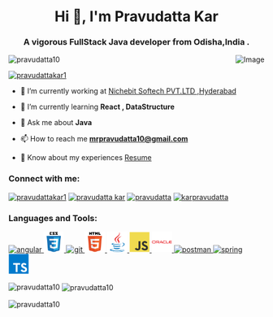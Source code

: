  
<h1 align="center">Hi 👋, I'm Pravudatta Kar</h1>
<h3 align="center">A vigorous FullStack Java developer from Odisha,India .</h3>
<img src="https://www.pixelcrayons.com/blog/wp-content/uploads/2021/08/great-coder.gif" alt="Image"align="right">

<p align="left"> <img src="https://komarev.com/ghpvc/?username=pravudatta10&label=Profile%20views&color=0e75b6&style=flat" alt="pravudatta10" /> </p>

<p align="left"> <a href="https://twitter.com/pravudattakar1" target="blank"><img src="https://img.shields.io/twitter/follow/pravudattakar1?logo=twitter&style=for-the-badge" alt="pravudattakar1" /></a> </p>

- 🔭 I’m currently working at [Nichebit Softech PVT.LTD ,Hyderabad](https://www.nichebit.com/)

- 🌱 I’m currently learning **React , DataStructure**

- 💬 Ask me about **Java**

- 📫 How to reach me **mrpravudatta10@gmail.com**

- 📄 Know about my experiences [Resume](https://drive.google.com/file/d/1lnKOHMMp1Q4EG-7-jZWEd194HsPECgCb/view?usp=sharing)

<h3 align="left">Connect with me:</h3>
<p align="left">
<a href="https://twitter.com/pravudattakar1" target="blank"><img align="center" src="https://raw.githubusercontent.com/rahuldkjain/github-profile-readme-generator/master/src/images/icons/Social/twitter.svg" alt="pravudattakar1" height="30" width="40" /></a>
<a href="https://linkedin.com/in/pravudatta kar" target="blank"><img align="center" src="https://raw.githubusercontent.com/rahuldkjain/github-profile-readme-generator/master/src/images/icons/Social/linked-in-alt.svg" alt="pravudatta kar" height="30" width="40" /></a>
<a href="https://stackoverflow.com/users/pravudatta" target="blank"><img align="center" src="https://raw.githubusercontent.com/rahuldkjain/github-profile-readme-generator/master/src/images/icons/Social/stack-overflow.svg" alt="pravudatta" height="30" width="40" /></a>
<a href="https://www.leetcode.com/karpravudatta" target="blank"><img align="center" src="https://raw.githubusercontent.com/rahuldkjain/github-profile-readme-generator/master/src/images/icons/Social/leet-code.svg" alt="karpravudatta" height="30" width="40" /></a>
</p>

<h3 align="left">Languages and Tools:</h3>
<p align="left"> <a href="https://angular.io" target="_blank" rel="noreferrer"> <img src="https://angular.io/assets/images/logos/angular/angular.svg" alt="angular" width="40" height="40"/> </a> <a href="https://www.w3schools.com/css/" target="_blank" rel="noreferrer"> <img src="https://raw.githubusercontent.com/devicons/devicon/master/icons/css3/css3-original-wordmark.svg" alt="css3" width="40" height="40"/> </a> <a href="https://git-scm.com/" target="_blank" rel="noreferrer"> <img src="https://www.vectorlogo.zone/logos/git-scm/git-scm-icon.svg" alt="git" width="40" height="40"/> </a> <a href="https://www.w3.org/html/" target="_blank" rel="noreferrer"> <img src="https://raw.githubusercontent.com/devicons/devicon/master/icons/html5/html5-original-wordmark.svg" alt="html5" width="40" height="40"/> </a> <a href="https://www.java.com" target="_blank" rel="noreferrer"> <img src="https://raw.githubusercontent.com/devicons/devicon/master/icons/java/java-original.svg" alt="java" width="40" height="40"/> </a> <a href="https://developer.mozilla.org/en-US/docs/Web/JavaScript" target="_blank" rel="noreferrer"> <img src="https://raw.githubusercontent.com/devicons/devicon/master/icons/javascript/javascript-original.svg" alt="javascript" width="40" height="40"/> </a> <a href="https://www.oracle.com/" target="_blank" rel="noreferrer"> <img src="https://raw.githubusercontent.com/devicons/devicon/master/icons/oracle/oracle-original.svg" alt="oracle" width="40" height="40"/> </a> <a href="https://postman.com" target="_blank" rel="noreferrer"> <img src="https://www.vectorlogo.zone/logos/getpostman/getpostman-icon.svg" alt="postman" width="40" height="40"/> </a> <a href="https://spring.io/" target="_blank" rel="noreferrer"> <img src="https://www.vectorlogo.zone/logos/springio/springio-icon.svg" alt="spring" width="40" height="40"/> </a> <a href="https://www.typescriptlang.org/" target="_blank" rel="noreferrer"> <img src="https://raw.githubusercontent.com/devicons/devicon/master/icons/typescript/typescript-original.svg" alt="typescript" width="40" height="40"/> </a> </p>

<p><img align="left" src="https://github-readme-stats.vercel.app/api/top-langs?username=pravudatta10&show_icons=true&locale=en&layout=compact" alt="pravudatta10" /></p>

<p>&nbsp;<img align="center" src="https://github-readme-stats.vercel.app/api?username=pravudatta10&show_icons=true&locale=en" alt="pravudatta10" /></p>

<p><img align="center" src="https://github-readme-streak-stats.herokuapp.com/?user=pravudatta10&" alt="pravudatta10" /></p>
